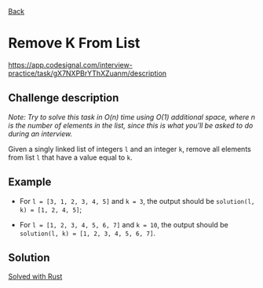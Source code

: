 [Back](../README.md)

# Remove K From List

https://app.codesignal.com/interview-practice/task/gX7NXPBrYThXZuanm/description

## Challenge description

*Note: Try to solve this task in O(n) time using O(1) additional space, where n is the number of elements in the list, since this is what you'll be asked to do during an interview.*

Given a singly linked list of integers `l` and an integer `k`, remove all elements from list `l` that have a value equal to `k`.

## Example

* For `l = [3, 1, 2, 3, 4, 5]` and `k = 3`, the output should be `solution(l, k) = [1, 2, 4, 5]`;

* For `l = [1, 2, 3, 4, 5, 6, 7]` and `k = 10`, the output should be `solution(l, k) = [1, 2, 3, 4, 5, 6, 7]`.

## Solution

[Solved with Rust](src/main.rs)
